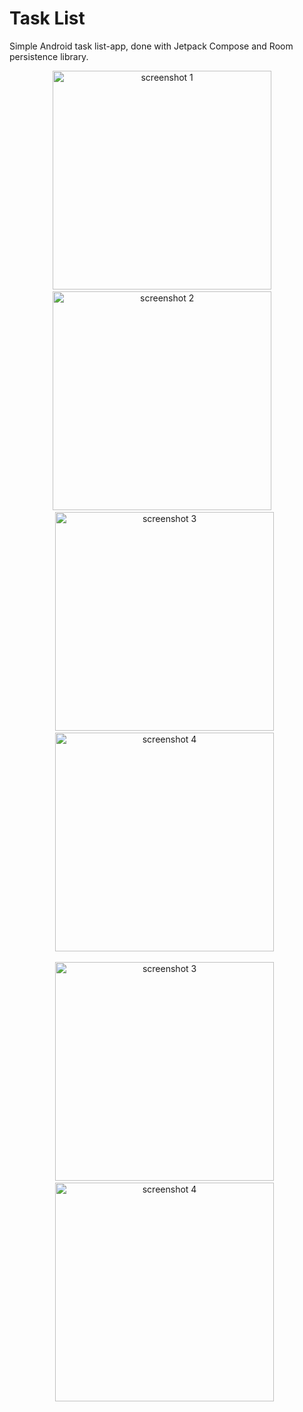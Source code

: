 # Task List

Simple Android task list-app, done with Jetpack Compose and Room persistence library.

<div style="text-align: center">
  <img src="./images/image_1.gif" alt="screenshot 1" width="350" />&nbsp;&nbsp;&nbsp;&nbsp; 
  <img src="./images/image_2.gif" alt="screenshot 2" width="350" />&nbsp;&nbsp;&nbsp;&nbsp;  
  <img src="./images/image_3.gif" alt="screenshot 3" width="350" />&nbsp;&nbsp;
  <img src="./images/image_4.gif" alt="screenshot 4" width="350" />&nbsp;&nbsp;
</div>

<div style="text-align: center">
  
  <img src="./images/image_3.gif" alt="screenshot 3" width="350" />&nbsp;&nbsp;
  <img src="./images/image_4.gif" alt="screenshot 4" width="350" />&nbsp;&nbsp;
</div>




